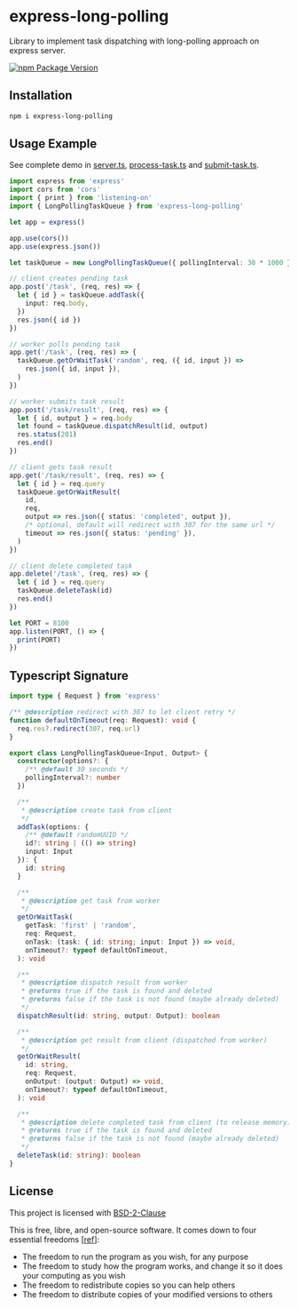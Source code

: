# express-long-polling

Library to implement task dispatching with long-polling approach on express server.

[![npm Package Version](https://img.shields.io/npm/v/express-long-polling)](https://www.npmjs.com/package/express-long-polling)

## Installation

```bash
npm i express-long-polling
```

## Usage Example

See complete demo in [server.ts](./demo/server.ts), [process-task.ts](./demo/process-task.ts) and [submit-task.ts](./demo/submit-task.ts).

```typescript
import express from 'express'
import cors from 'cors'
import { print } from 'listening-on'
import { LongPollingTaskQueue } from 'express-long-polling'

let app = express()

app.use(cors())
app.use(express.json())

let taskQueue = new LongPollingTaskQueue({ pollingInterval: 30 * 1000 })

// client creates pending task
app.post('/task', (req, res) => {
  let { id } = taskQueue.addTask({
    input: req.body,
  })
  res.json({ id })
})

// worker polls pending task
app.get('/task', (req, res) => {
  taskQueue.getOrWaitTask('random', req, ({ id, input }) =>
    res.json({ id, input }),
  )
})

// worker submits task result
app.post('/task/result', (req, res) => {
  let { id, output } = req.body
  let found = taskQueue.dispatchResult(id, output)
  res.status(201)
  res.end()
})

// client gets task result
app.get('/task/result', (req, res) => {
  let { id } = req.query
  taskQueue.getOrWaitResult(
    id,
    req,
    output => res.json({ status: 'completed', output }),
    /* optional, default will redirect with 307 for the same url */
    timeout => res.json({ status: 'pending' }),
  )
})

// client delete completed task
app.delete('/task', (req, res) => {
  let { id } = req.query
  taskQueue.deleteTask(id)
  res.end()
})

let PORT = 8100
app.listen(PORT, () => {
  print(PORT)
})
```

## Typescript Signature

```typescript
import type { Request } from 'express'

/** @description redirect with 307 to let client retry */
function defaultOnTimeout(req: Request): void {
  req.res?.redirect(307, req.url)
}

export class LongPollingTaskQueue<Input, Output> {
  constructor(options?: {
    /** @default 30 seconds */
    pollingInterval?: number
  })

  /**
   * @description create task from client
   */
  addTask(options: {
    /** @default randomUUID */
    id?: string | (() => string)
    input: Input
  }): {
    id: string
  }

  /**
   * @description get task from worker
   */
  getOrWaitTask(
    getTask: 'first' | 'random',
    req: Request,
    onTask: (task: { id: string; input: Input }) => void,
    onTimeout?: typeof defaultOnTimeout,
  ): void

  /**
   * @description dispatch result from worker
   * @returns true if the task is found and deleted
   * @returns false if the task is not found (maybe already deleted)
   */
  dispatchResult(id: string, output: Output): boolean

  /**
   * @description get result from client (dispatched from worker)
   */
  getOrWaitResult(
    id: string,
    req: Request,
    onOutput: (output: Output) => void,
    onTimeout?: typeof defaultOnTimeout,
  ): void

  /**
   * @description delete completed task from client (to release memory)
   * @returns true if the task is found and deleted
   * @returns false if the task is not found (maybe already deleted)
   */
  deleteTask(id: string): boolean
}
```

## License

This project is licensed with [BSD-2-Clause](./LICENSE)

This is free, libre, and open-source software. It comes down to four essential freedoms [[ref]](https://seirdy.one/2021/01/27/whatsapp-and-the-domestication-of-users.html#fnref:2):

- The freedom to run the program as you wish, for any purpose
- The freedom to study how the program works, and change it so it does your computing as you wish
- The freedom to redistribute copies so you can help others
- The freedom to distribute copies of your modified versions to others
